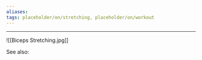 ```yaml
---
aliases:
tags: placeholder/on/stretching, placeholder/on/workout 
---
```


---

![[Biceps Stretching.jpg]]

See also:



